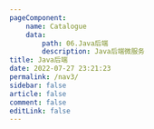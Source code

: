 ```yaml
---
pageComponent:
    name: Catalogue
    data:
        path: 06.Java后端
        description: Java后端微服务
title: Java后端
date: 2022-07-27 23:21:23
permalink: /nav3/
sidebar: false
article: false
comment: false
editLink: false
---
```

